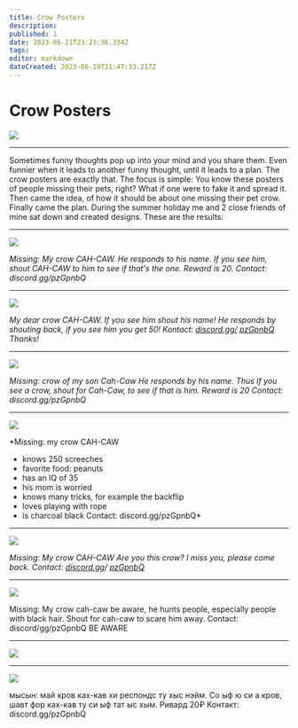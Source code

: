 ```yaml
---
title: Crow Posters
description: 
published: 1
date: 2023-06-21T23:23:36.334Z
tags: 
editor: markdown
dateCreated: 2023-06-19T21:47:33.217Z
---
```


# Crow Posters

<img src="/map legend/irl.jpg" style="max-height: 90vh">

---

Sometimes funny thoughts pop up into your mind and you share them. Even funnier when it leads to another funny thought, until it leads to a plan. The crow posters are exactly that.
The focus is simple: You know these posters of people missing their pets, right? What if one were to fake it and spread it.
Then came the idea, of how it should be about one missing their pet crow.
Finally came the plan. During the summer holiday me and 2 close friends of mine sat down and created designs. These are the results:

---

<img src="/map legend/poster01.png" style="max-height: 90vh">

*Missing: My crow
CAH-CAW.
He responds to his name.
If you see him,
shout CAH-CAW to him
to see if that's the one.
Reward is 20.
Contact: discord.gg/pzGpnbQ*

---

<img src="/map legend/poster02.png" style="max-height: 90vh">

*My dear crow CAH-CAW.
If you see him shout
his name!
He responds by
shouting back, if you see him
you get 50!
Kontact: [discord.gg/](discord.gg/pzGpnbQ)
[pzGpnbQ](discord.gg/pzGpnbQ) Thanks!*

---

<img src="/map legend/poster03.png" style="max-height: 90vh">

*Missing: crow of my son
Cah-Caw
He responds by his name.
Thus if you see a crow,
shout for Cah-Caw, to
see if that is him.
Reward is 20
Contact: discord.gg/pzGpnbQ*

---

<img src="/map legend/poster04.png" style="max-height: 90vh">

*Missing: my crow
CAH-CAW
- knows 250 screeches
- favorite food: peanuts
- has an IQ of 35
- his mom is worried
- knows many tricks, for example the backflip
- loves playing with rope
- is charcoal black
Contact: discord.gg/pzGpnbQ*

---

<img src="/map legend/poster05.png" style="max-height: 90vh">

*Missing: My crow
CAH-CAW
Are you this crow?
I miss you,
please come back.
Contact: [discord.gg](discord.gg/pzGpnbQ)/
[pzGpnbQ](discord.gg/pzGpnbQ)*

---

<img src="/map legend/poster06.png" style="max-height: 90vh">

Missing: My crow cah-caw
be aware, he hunts people,
especially people with black
hair.
Shout for cah-caw to
scare him away.
Contact: discord/gg/pzGpnbQ
BE AWARE

---

<img src="/map legend/poster07.png" style="max-height: 90vh">

---

<img src="/map legend/poster08.png" style="max-height: 90vh">

мысын: май кров
ках-кав
хи респондс ту хыс
нэйм. Со ыф ю си а кров,
шавт фор ках-кав ту
си ыф тат ыс хым.
Ривард 20₽
Контакт: discord.gg/pzGpnbQ